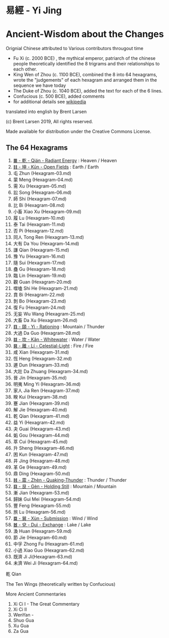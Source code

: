 # 易經 - Yi Jing

# Ancient-Wisdom about the Changes

Orignial Chinese attributed to Various contributors througout time
*    Fu Xi (c. 2000 BCE) , the mythical emperor, patriarch of the chinese people theoretically identified the 8 trigrams and their relationships to each other.
*    King Wen of Zhou (c. 1100 BCE), combined the 8 into 64 hexagrams, wrote the "judgements" of each hexagram and arranged them in the sequence we have today
*    The Duke of Zhou (c. 1040 BCE), added the text for each of the 6 lines.
*    Confucious (c. 500 BCE), added comments
*    for additional details see [wikipedia](https://en.wikipedia.org/wiki/I_Ching#Name_and_authorship)

translated into english by Brent Larsen

(c) Brent Larsen 2019, All rights reserved.

Made available for distribution under the Creative Commons License.

## The 64 Hexagrams
1. [䷀ - 乾 - Qián - Radiant Energy](Hexagram-01.md) : Heaven / Heaven
2. [䷁ - 坤 - Kūn - Open Fields](Hexagram-02.md) : Earth / Earth
3. 屯 Zhun (Hexagram-03.md)
4. 蒙 Meng (Hexagram-04.md)
5. 需 Xu (Hexagram-05.md)
6. 訟 Song (Hexagram-06.md)
7. 師 Shi (Hexagram-07.md)
8. 比 Bi (Hexagram-08.md)
9. 小畜 Xiao Xu (Hexagram-09.md)
10. 履 Lu (Hexagram-10.md)
11. 泰 Tai (Hexagram-11.md)
12. 否 Pi (Hexagram-12.md)
13. 同人 Tong Ren (Hexagram-13.md)
14. 大有 Da You (Hexagram-14.md)
15. 謙 Qian (Hexagram-15.md)
16. 豫 Yu (Hexagram-16.md)
17. 隨 Sui (Hexagram-17.md)
18. 蠱 Gu (Hexagram-18.md)
19. 臨 Lin (Hexagram-19.md)
20. 觀 Guan (Hexagram-20.md)
21. 噬嗑 Shi He (Hexagram-21.md)
22. 賁 Bi (Hexagram-22.md)
23. 剝 Bo (Hexagram-23.md)
24. 復 Fu (Hexagram-24.md)
25. 无妄 Wu Wang (Hexagram-25.md)
26. 大畜 Da Xu (Hexagram-26.md)
27. [䷚ - 頤 - Yi - Rationing](Hexagram-27.md) : Mountain / Thunder
28. 大過 Da Guo (Hexagram-28.md)
29. [䷜ - 坎 - Kǎn - Whitewater](Hexagram-29.md) : Water / Water
30. [䷝ - 離 - Lí - Celestial-Light](Hexagram-30.md) : Fire / Fire
31. 咸 Xian (Hexagram-31.md)
32. 恆 Heng (Hexagram-32.md)
33. 遯 Dun (Hexagram-33.md)
34. 大壯 Da Zhuang (Hexagram-34.md)
35. 晉 Jin (Hexagram-35.md)
36. 明夷 Ming Yi (Hexagram-36.md)
37. 家人 Jia Ren (Hexagram-37.md)
38. 睽 Kui (Hexagram-38.md)
39. 蹇 Jian (Hexagram-39.md)
40. 解 Jie (Hexagram-40.md)
41. 乾 Qian (Hexagram-41.md)
42. 益 Yi (Hexagram-42.md)
43. 夬 Guai (Hexagram-43.md)
44. 姤 Gou (Hexagram-44.md)
45. 萃 Cui (Hexagram-45.md)
46. 升 Sheng (Hexagram-46.md)
47. 困 Kun (Hexagram-47.md)
48. 井 Jing (Hexagram-48.md)
49. 革 Ge (Hexagram-49.md)
50. 鼎 Ding (Hexagram-50.md)
51. [䷲ - 震 - Zhèn - Quaking-Thunder](Hexagram-51.md) : Thunder / Thunder
52. [䷳ - 艮 - Gèn - Holding Still](Hexagram-52.md) : Mountain / Mountain
53. 漸 Jian (Hexagram-53.md)
54. 歸妹 Gui Mei (Hexagram-54.md)
55. 豐 Feng (Hexagram-55.md)
56. 旅 Lu (Hexagram-56.md)
57. [䷸ - 巽 - Xùn - Submission](Hexagram-57.md) : Wind / Wind
58. [䷹ - 兌 - Duì - Exchange](Hexagram-58.md) : Lake / Lake
59. 渙 Huan (Hexagram-59.md)
60. 節 Jie (Hexagram-60.md)
61. 中孚 Zhong Fu (Hexagram-61.md)
62. 小過 Xiao Guo (Hexagram-62.md)
63. 既濟 Ji Ji(Hexagram-63.md)
64. 未濟 Wei Ji (Hexagram-64.md)


乾 Qian
































































The Ten Wings (theoretically written by Confucious)

More Ancient Commentaries
1. Xi Ci I - The Great Commentary
2. Xi Ci II
3. WenYan - 
4. Shuo Gua
5. Xu Gua
6. Za Gua

